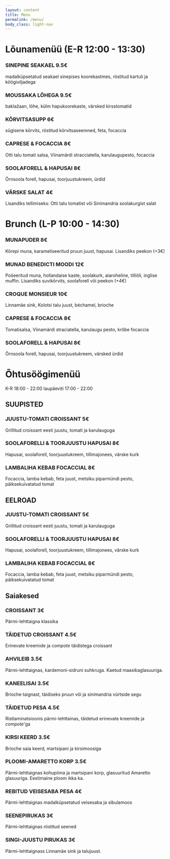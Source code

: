 ```yaml
---
layout: content
title: Menu
permalink: /menu/
body_class: light-nav
---
```

<h1>Lõunamenüü (E-R 12:00 - 13:30)</h1>
<section class="menu-section">
  <div class="menu-item">
    <h3>SINEPINE SEAKAEL <span class="price">9.5€</span></h3>
    <p>madalküpsetatud seakael sinepises koorekastmes, röstitud kartuli ja köögiviljadega</p>
  </div>
  <div class="menu-item">
    <h3>MOUSSAKA LÕHEGA <span class="price">9.5€</span></h3>
    <p>baklažaan, lõhe, külm hapukoorekaste, värsked kirsstomatid</p>
  </div>
  <div class="menu-item">
    <h3>KÕRVITSASUPP <span class="price">6€</span></h3>
    <p>sügisene kõrvits, röstitud kõrvitsaseemned, feta, focaccia</p>
  </div>
  <div class="menu-item">
    <h3>CAPRESE & FOCACCIA <span class="price">8€</span></h3>
    <p>Otti talu tomati salsa, Viinamärdi stracciatella, karulaugupesto, focaccia</p>
  </div>
  <div class="menu-item">
    <h3>SOOLAFORELL & HAPUSAI <span class="price">8€</span></h3>
    <p>Õrnsoola forell, hapusai, toorjuustukreem, ürdid</p>
  </div>
  <div class="menu-item">
    <h3>VÄRSKE SALAT <span class="price">4€</span></h3>
    <p>Lisandiks tellimiseks: Otti talu tomatist või Sinimandria soolakurgist salat</p>
  </div>
</section>

<h1>Brunch (L-P 10:00 - 14:30)</h1>
<section class="menu-section">
  <!--<h2 class="menu-heading">Brunch (L-P 10:00 - 14:30)</h2>-->
  <div class="menu-item">
    <h3>MUNAPUDER <span class="price">8€</span></h3>
    <p>Kõrepi muna, karameliseeritud pruun juust, hapusai. Lisandiks peekon (+3€)</p>
  </div>
  <div class="menu-item">
    <h3>MUNAD BENEDICTI MOODI <span class="price">12€</span></h3>
    <p>Pošeeritud muna, hollandaise kaste, soolakurk, aiaroheline, tilliõli, inglise muffin. Lisandiks suvikõrvits, soolaforell või peekon (+4€)</p>
  </div>
  <div class="menu-item">
    <h3>CROQUE MONSIEUR  <span class="price">10€</span></h3>
    <p>Linnamäe sink, Kolotsi talu juust, béchamel, brioche</p>
  </div>
  <div class="menu-item">
    <h3>CAPRESE & FOCACCIA  <span class="price">8€</span></h3>
    <p>Tomatisalsa, Viinamärdi straciatella, karulaugu pesto, krõbe focaccia</p>
  </div>
  <div class="menu-item">
    <h3>SOOLAFORELL & HAPUSAI  <span class="price">8€</span></h3>
    <p>Õrnsoola forell, hapusai, toorjuustukreem, värsked ürdid</p>
  </div>
</section>

<h1>Õhtusöögimenüü </h1>
<p>K-R 18:00 - 22:00  laupäeviti 17:00 - 22:00</p>

<section class="menu-section">
  <h2 class="menu-heading">SUUPISTED</h2>
  <div class="menu-item">
    <h3>JUUSTU-TOMATI CROISSANT  <span class="price">5€</span></h3>
    <p>Grillitud croissant eesti juustu, tomati ja karulauguga</p>
  </div>
  <div class="menu-item">
    <h3>SOOLAFORELLI & TOORJUUSTU HAPUSAI <span class="price">8€</span></h3>
    <p>Hapusai, soolaforell, toorjuustukreem, tillimajonees, värske kurk</p>
  </div><div class="menu-item">
    <h3>LAMBALIHA KEBAB FOCACCIAL <span class="price">8€</span></h3>
    <p>Focaccia, lamba kebab, feta juust, metsiku piparmündi pesto, päiksekuivatatud tomat</p>
  </div>
</section>
<section class="menu-section">
  <h2 class="menu-heading">EELROAD</h2>
  <div class="menu-item">
    <h3>JUUSTU-TOMATI CROISSANT  <span class="price">5€</span></h3>
    <p>Grillitud croissant eesti juustu, tomati ja karulauguga</p>
  </div>
  <div class="menu-item">
    <h3>SOOLAFORELLI & TOORJUUSTU HAPUSAI <span class="price">8€</span></h3>
    <p>Hapusai, soolaforell, toorjuustukreem, tillimajonees, värske kurk</p>
  </div><div class="menu-item">
    <h3>LAMBALIHA KEBAB FOCACCIAL <span class="price">8€</span></h3>
    <p>Focaccia, lamba kebab, feta juust, metsiku piparmündi pesto, päiksekuivatatud tomat</p>
  </div>
</section>


<section class="menu-section">
  <h2 class="menu-heading">Saiakesed</h2>
  <div class="menu-item">
    <h3>CROISSANT <span class="price">3€</span></h3>
    <p>Pärmi-lehttaigna klassika</p>
  </div>
  <div class="menu-item">
    <h3>TÄIDETUD CROISSANT <span class="price">4.5€</span></h3>
    <p>Erinevate kreemide ja <em>compote</em> täidistega croissant</p>
  </div>
  <div class="menu-item">
    <h3>AHVILEIB <span class="price">3.5€</span></h3>
    <p>Pärmi-lehttaignas, kardemoni-sidruni suhkruga. Kaetud maasikaglasuuriga.</p>
  </div>
  <div class="menu-item">
    <h3>KANEELISAI <span class="price">3.5€</span></h3>
    <p>Brioche taignast, täidiseks pruun või ja sinimandria vürtside segu</p>
  </div>
  <div class="menu-item">
    <h3>TÄIDETUD PESA <span class="price">4.5€</span></h3>
    <p>Ristlaminatsioonis pärmi-lehttainas, täidetud erinevate kreemide ja <em>compote</em>'ga</p>
  </div>
  <div class="menu-item">
    <h3>KIRSI KEERD <span class="price">3.5€</span></h3>
    <p>Brioche saia keerd, martsipani ja kirsimoosiga</p>
  </div>
  <div class="menu-item">
    <h3>PLOOMI-AMARETTO KORP <span class="price">3.5€</span></h3>
    <p>Pärmi-lehttaignas kohupiima ja martsipani korp, glasuuritud Amaretto glasuuriga. Eestimaine ploom ikka ka.</p>
  </div>
  <div class="menu-item">
    <h3>REBITUD VEISESABA PESA <span class="price">4€</span></h3>
    <p>Pärmi-lehttaignas madalküpsetatud veisesaba ja sibulamoos</p>
  </div>
  <div class="menu-item">
    <h3>SEENEPIRUKAS <span class="price">3€</span></h3>
    <p>Pärmi-lehttaignas röstitud seened</p>
  </div>
  <div class="menu-item">
    <h3>SINGI-JUUSTU PIRUKAS <span class="price">3€</span></h3>
    <p>Pärmi-lehttaignass Linnamäe sink ja talujuust.</p>
  </div>
</section>
